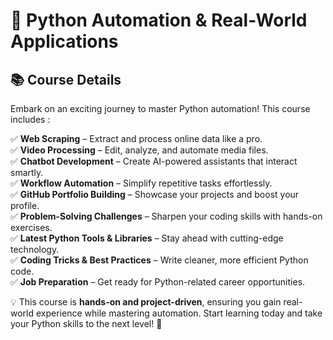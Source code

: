 # 🚀 Python Automation & Real-World Applications

## 📚 Course Details

Embark on an exciting journey to master Python automation! This course includes :

✅ **Web Scraping** – Extract and process online data like a pro.  
✅ **Video Processing** – Edit, analyze, and automate media files.  
✅ **Chatbot Development** – Create AI-powered assistants that interact smartly.  
✅ **Workflow Automation** – Simplify repetitive tasks effortlessly.  
✅ **GitHub Portfolio Building** – Showcase your projects and boost your profile.  
✅ **Problem-Solving Challenges** – Sharpen your coding skills with hands-on exercises.  
✅ **Latest Python Tools & Libraries** – Stay ahead with cutting-edge technology.  
✅ **Coding Tricks & Best Practices** – Write cleaner, more efficient Python code.  
✅ **Job Preparation** – Get ready for Python-related career opportunities.

💡 This course is **hands-on and project-driven**, ensuring you gain real-world experience while mastering automation. Start learning today and take your Python skills to the next level! 🚀
